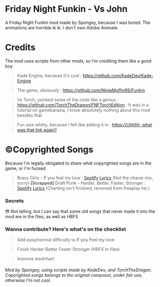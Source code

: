 # Friday Night Funkin - Vs John
A Friday Night Funkin mod made by Spongey, because I was bored. The animations are horrible ik ik. I don't own Adobe Animate.

# Credits
The mod uses scripts from other mods, so I'm crediting them like a good boy
> Kade Engine, because it's cool : https://github.com/KadeDev/Kade-Engine

> The game, obviously : https://github.com/NinjaMuffin99/Funkin

> Vs Torch, yoinked some of the code like a genius : https://github.com/TorchTheDragon/FNFTorchEdition : It was in a tutorial on gamebanana, I know absolutely nothing about this mod besides that

> Fun size whitty, because I felt like adding it in : [https://Uhhhh, what was that link again?](https://youtu.be/TGfKsEG0Mqk?t=5)

# :copyright:Copyrighted Songs
Because I'm legally obligated to share what copyrighted songs are in the game, or I'm fucked.
> Braxy Girls - If you feel my love : [Spotify](https://open.spotify.com/album/6KRcYAXKUT6JP0eO8A7kk6) [Lyrics](https://genius.com/Blaxy-girls-if-you-feel-my-love-lyrics) (Not the chaow mix, sorry)
> **[Scrapped]** Draft Punk - Harder, Better, Faster, Stronger : [Spotify](https://open.spotify.com/track/5W3cjX2J3tjhG8zb6u0qHn) [Lyrics](https://genius.com/Daft-punk-harder-better-faster-stronger-lyrics) (Charting isn't finished, removed from freeplay list.)

### Secrets
:flushed: Not telling, but I can say that some old songs that never made it into the mod are in the files, as well as HBFS

### Wanna contribute? Here's what's on the checklist
> Add easy/normal difficulty to If you Feel my love

> Finish Harder Better Faster Stronger (HBFS in files)

> Improve modchart








###### Mod by Spongey, using scripts made by KadeDev, and TorchTheDragon. Copyrighted songs belongs to the original composer, under fair use, otherwise I'm not cool.
